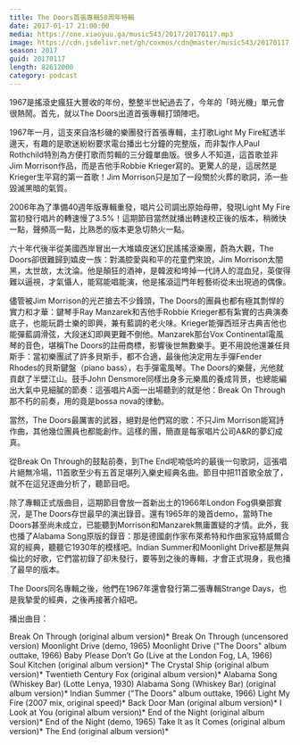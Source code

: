 ```yaml
---
title: The Doors首張專輯50周年特輯
date: 2017-01-17 21:00:00
media: https://one.xiaoyuu.ga/music543/2017/20170117.mp3
image: https://cdn.jsdelivr.net/gh/coxmos/cdn@master/music543/20170117.jpg
season: 2017
guid: 20170117
length: 82612000
category: podcast
---
```


1967是搖滾史瘋狂大豐收的年份，整整半世紀過去了，今年的「時光機」單元會很熱鬧。首先，就以The Doors出道首張專輯打頭陣吧。

1967年一月，這支來自洛杉磯的樂團發行首張專輯，主打歌Light My Fire紅透半邊天，有趣的是歌迷紛紛要求電台播出七分鐘的完整版，而非製作人Paul Rothchild特別為方便打歌而剪輯的三分鐘單曲版。很多人不知道，這首歌並非Jim Morrison作品，而是吉他手Robbie Krieger寫的。更驚人的是，這居然是Krieger生平寫的第一首歌！Jim Morrison只是加了一段關於火葬的歌詞，添一些毀滅黑暗的氣質。

2006年為了準備40週年版專輯重發，唱片公司調出原始母帶，發現Light My Fire當初發行唱片的轉速慢了3.5%！這期節目當然就播出轉速校正後的版本，稍微快一點，聲頻高一點，比熟悉的版本更急切熱火一點。

六十年代後半從美國西岸冒出一大堆嬉皮迷幻民謠搖滾樂團，蔚為大觀，The Doors卻很難歸到嬉皮一族：對滿腔愛與和平的花童們來說，Jim Morrison太闇黑，太世故，太沈淪。他是顛狂的酒神，是韓波和垮掉一代詩人的混血兒，英俊得難以逼視，才氣懾人，能寫能唱能演，他是搖滾這門年輕藝術從未出現過的偶像。

儘管被Jim Morrison的光芒搶去不少鋒頭，The Doors的團員也都有極其剽悍的實力和才華：鍵琴手Ray Manzarek和吉他手Robbie Krieger都有紮實的古典演奏底子，也能玩爵士樂的即興，兼有藍調的老火味。Krieger能彈西班牙古典吉他也能彈藍調滑弦，大段迷幻即興更難不倒他。Manzarek那台Vox Continental電風琴的音色，堪稱The Doors的註冊商標，影響後世無數樂手。更不用說他還兼任貝斯手：當初樂團試了許多貝斯手，都不合適，最後他決定用左手彈Fender Rhodes的貝斯鍵盤（piano bass），右手彈電風琴。The Doors的樂聲，光他就貢獻了半壁江山。鼓手John Densmore同樣出身多元樂風的養成背景，也總能編出大氣中見細膩的節奏：這張唱片A面一出場聽到的就是他：Break On Through那不朽的前奏，用的竟是bossa nova的律動。

當然，The Doors最厲害的武器，絕對是他們寫的歌：不只Jim Morrison能寫詩作曲，其他幾位團員也都能創作。這樣的團，簡直是每家唱片公司A&R的夢幻成真。

從Break On Through的鼓點前奏，到The End呢喃低吟的最後一句歌詞，這張唱片絕無冷場，11首歌至少有五首足堪列入樂史經典名曲。節目中把11首歌全放了，就不在這兒逐曲分析了，聽節目吧。

除了專輯正式版曲目，這期節目會放一首新出土的1966年London Fog俱樂部實況，是The Doors存世最早的演出錄音。還有1965年的幾首demo，當時The Doors甚至尚未成立，已能聽到Morrison和Manzarek無庸置疑的才情。此外，我也播了Alabama Song原版的錄音：那是德國劇作家布萊希特和作曲家寇特威爾合寫的經典，聽聽它1930年的模樣吧。Indian Summer和Moonlight Drive都是無與倫比的好歌，它們當初錄了卻未發行，要等到之後的專輯，才會正式現身，我也播了最早的版本。

The Doors同名專輯之後，他們在1967年還會發行第二張專輯Strange Days，也是我摯愛的經典，之後再接著介紹吧。

播出曲目：

Break On Through (original album version)*
Break On Through (uncensored version)
Moonlight Drive (demo, 1965)
Moonlight Drive ("The Doors" album outtake, 1966)
Baby Please Don’t Go (Live at the London Fog, LA, 1966)
Soul Kitchen (original album version)*
The Crystal Ship (original album version)*
Twentieth Century Fox (original album version)*
Alabama Song (Whiskey Bar) (Lotte Lenya, 1930)
Alabama Song (Whiskey Bar) (original album version)*
Indian Summer ("The Doors" album outtake, 1966)
Light My Fire (2007 mix, original speed)*
Back Door Man (original album version)*
I Look at You (original album version)*
End of the Night (original album version)*
End of the Night (demo, 1965)
Take It as It Comes  (original album version)*
The End (original album version)*
